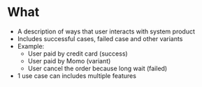 # What
- A description  of ways that user interacts with system product
- Includes successful cases, failed case and other variants
- Example:
	- User paid by credit card (success)
	- User paid by Momo (variant)
	- User cancel the order because long wait (failed)
- 1 use case can includes multiple features